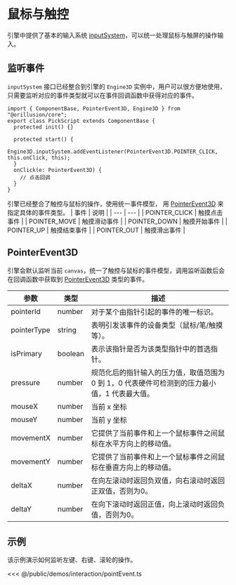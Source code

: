# 鼠标与触控
引擎中提供了基本的输入系统 [inputSystem](/api/classes/InputSystem)，可以统一处理鼠标与触屏的操作输入。

## 监听事件
`inputSystem` 接口已经整合到引擎的 `Engine3D` 实例中，用户可以很方便地使用，只需要监听对应的事件类型就可以在事件回调函数中获得对应的事件。
```ts{6}
import { ComponentBase, PointerEvent3D, Engine3D } from "@orillusion/core";
export class PickScript extends ComponentBase {
  protected init() {}

  protected start() {
    Engine3D.inputSystem.addEventListener(PointerEvent3D.POINTER_CLICK, this.onClick, this);
  }
  onClick(e: PointerEvent3D) {
    // 点击回调
  }
}
```

引擎已经整合了触控与鼠标的操作，使用统一事件模型， 用 [PointerEvent3D](/api/classes/PointerEvent3D) 来指定具体的事件类型。
| 事件 | 说明 |
| --- | --- |
| POINTER_CLICK | 触摸点击事件  |
| POINTER_MOVE | 触摸滑动事件 |
| POINTER_DOWN | 触摸开始事件  |
| POINTER_UP | 触摸结束事件 |
| POINTER_OUT | 触摸滑出事件 |


## PointerEvent3D  

引擎会默认监听当前 `canvas`，统一了触控与鼠标的事件模型，调用监听函数后会在回调函数中获取到 [PointerEvent3D](/api/classes/PointerEvent3D) 类型的事件。

| 参数 | 类型 | 描述 |
| --- | --- | --- |
| pointerId | number |  对于某个由指针引起的事件的唯一标识。 |
| pointerType | string |  表明引发该事件的设备类型（鼠标/笔/触摸等）。 |
| isPrimary | boolean |  表示该指针是否为该类型指针中的首选指针。 |
| pressure | number |  规范化后的指针输入的压力值，取值范围为 0 到 1，0 代表硬件可检测到的压力最小值，1 代表最大值。 |
| mouseX | number |  当前 x 坐标 |
| mouseY | number |  当前 y 坐标 |
| movementX | number | 它提供了当前事件和上一个鼠标事件之间鼠标在水平方向上的移动值。 |
| movementY | number | 它提供了当前事件和上一个鼠标事件之间鼠标在垂直方向上的移动值。 |
| deltaX | number |  在向左滚动时返回负双值，向右滚动时返回正双值，否则为0。 |
| deltaY | number |  在向下滚动时返回正值，向上滚动时返回负值，否则为0。 |


## 示例
该示例演示如何监听左键、右键、滚轮的操作。  

<Demo :height="500" src="/demos/interaction/pointEvent.ts"></Demo>

<<< @/public/demos/interaction/pointEvent.ts